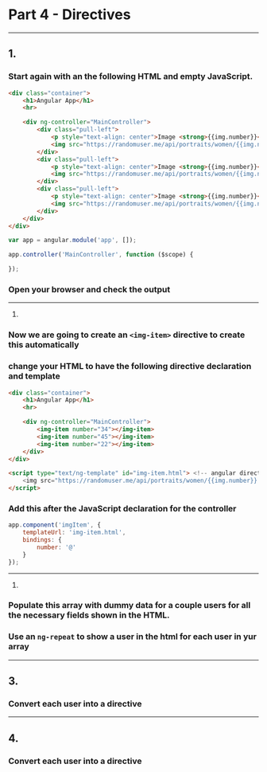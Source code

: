 # Part 4 - Directives
---
## 1.
### Start again with an the following HTML and empty JavaScript.

```html
<div class="container">
    <h1>Angular App</h1>
    <hr>

    <div ng-controller="MainController">
        <div class="pull-left">
            <p style="text-align: center">Image <strong>{{img.number}}</strong></p>
            <img src="https://randomuser.me/api/portraits/women/{{img.number}}.jpg" class="img-thumbnail">
        </div>
        <div class="pull-left">
            <p style="text-align: center">Image <strong>{{img.number}}</strong></p>
            <img src="https://randomuser.me/api/portraits/women/{{img.number}}.jpg" class="img-thumbnail">
        </div>
        <div class="pull-left">
            <p style="text-align: center">Image <strong>{{img.number}}</strong></p>
            <img src="https://randomuser.me/api/portraits/women/{{img.number}}.jpg" class="img-thumbnail">
        </div>
    </div>
</div>
```

```javascript
var app = angular.module('app', []);

app.controller('MainController', function ($scope) {

});
```

### Open your browser and check the output
---
1.
### Now we are going to create an `<img-item>` directive to create this automatically 
### change your HTML to have the following directive declaration and template
```html
<div class="container">
    <h1>Angular App</h1>
    <hr>

    <div ng-controller="MainController">
        <img-item number="34"></img-item>
        <img-item number="45"></img-item>
        <img-item number="22"></img-item>
    </div>
</div>

<script type="text/ng-template" id="img-item.html"> <!-- angular directive template -->
    <img src="https://randomuser.me/api/portraits/women/{{img.number}}.jpg" class="img-thumbnail">
</script>
```

### Add this after the JavaScript declaration for the controller
```javascript
app.component('imgItem', {
    templateUrl: 'img-item.html',
    bindings: {
        number: '@'
    }
});
```

---
1.
### Populate this array with dummy data for a couple users for all the necessary fields shown in the HTML.
### Use an `ng-repeat` to show a user in the html for each user in yur array
---
## 3.
### Convert each user into a directive
---
## 4.
### Convert each user into a directive
